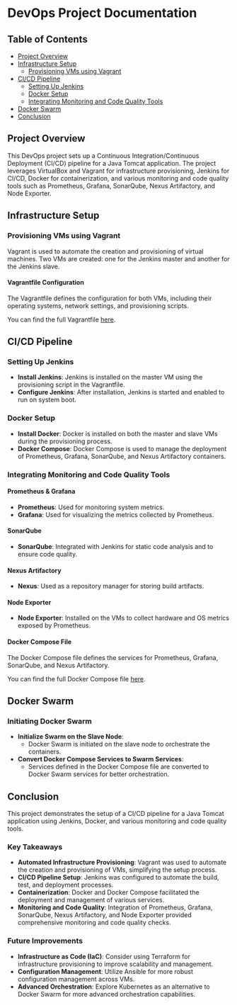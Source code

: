 # DevOps Project Documentation

## Table of Contents
- [Project Overview](#project-overview)
- [Infrastructure Setup](#infrastructure-setup)
  - [Provisioning VMs using Vagrant](#provisioning-vms-using-vagrant)
- [CI/CD Pipeline](#cicd-pipeline)
  - [Setting Up Jenkins](#setting-up-jenkins)
  - [Docker Setup](#docker-setup)
  - [Integrating Monitoring and Code Quality Tools](#integrating-monitoring-and-code-quality-tools)
- [Docker Swarm](#docker-swarm)
- [Conclusion](#conclusion)

## Project Overview
This DevOps project sets up a Continuous Integration/Continuous Deployment (CI/CD) pipeline for a Java Tomcat application. The project leverages VirtualBox and Vagrant for infrastructure provisioning, Jenkins for CI/CD, Docker for containerization, and various monitoring and code quality tools such as Prometheus, Grafana, SonarQube, Nexus Artifactory, and Node Exporter.

## Infrastructure Setup

### Provisioning VMs using Vagrant
Vagrant is used to automate the creation and provisioning of virtual machines. Two VMs are created: one for the Jenkins master and another for the Jenkins slave.

#### Vagrantfile Configuration
The Vagrantfile defines the configuration for both VMs, including their operating systems, network settings, and provisioning scripts.

You can find the full Vagrantfile [here](https://github.com/karnarajbanshi/Java-Tomcat-CI-CD-Pipeline/blob/main/Vagrantfile).

## CI/CD Pipeline

### Setting Up Jenkins
- **Install Jenkins**: Jenkins is installed on the master VM using the provisioning script in the Vagrantfile.
- **Configure Jenkins**: After installation, Jenkins is started and enabled to run on system boot.

### Docker Setup
- **Install Docker**: Docker is installed on both the master and slave VMs during the provisioning process.
- **Docker Compose**: Docker Compose is used to manage the deployment of Prometheus, Grafana, SonarQube, and Nexus Artifactory containers.

### Integrating Monitoring and Code Quality Tools

#### Prometheus & Grafana
- **Prometheus**: Used for monitoring system metrics.
- **Grafana**: Used for visualizing the metrics collected by Prometheus.

#### SonarQube
- **SonarQube**: Integrated with Jenkins for static code analysis and to ensure code quality.

#### Nexus Artifactory
- **Nexus**: Used as a repository manager for storing build artifacts.

#### Node Exporter
- **Node Exporter**: Installed on the VMs to collect hardware and OS metrics exposed by Prometheus.

#### Docker Compose File
The Docker Compose file defines the services for Prometheus, Grafana, SonarQube, and Nexus Artifactory.

You can find the full Docker Compose file [here](https://github.com/karnarajbanshi/Java-Tomcat-CI-CD-Pipeline/blob/main/docker-compose.yml).

## Docker Swarm

### Initiating Docker Swarm
- **Initialize Swarm on the Slave Node**:
  - Docker Swarm is initiated on the slave node to orchestrate the containers.
- **Convert Docker Compose Services to Swarm Services**:
  - Services defined in the Docker Compose file are converted to Docker Swarm services for better orchestration.

## Conclusion
This project demonstrates the setup of a CI/CD pipeline for a Java Tomcat application using Jenkins, Docker, and various monitoring and code quality tools.

### Key Takeaways
- **Automated Infrastructure Provisioning**: Vagrant was used to automate the creation and provisioning of VMs, simplifying the setup process.
- **CI/CD Pipeline Setup**: Jenkins was configured to automate the build, test, and deployment processes.
- **Containerization**: Docker and Docker Compose facilitated the deployment and management of various services.
- **Monitoring and Code Quality**: Integration of Prometheus, Grafana, SonarQube, Nexus Artifactory, and Node Exporter provided comprehensive monitoring and code quality checks.

### Future Improvements
- **Infrastructure as Code (IaC)**: Consider using Terraform for infrastructure provisioning to improve scalability and management.
- **Configuration Management**: Utilize Ansible for more robust configuration management across VMs.
- **Advanced Orchestration**: Explore Kubernetes as an alternative to Docker Swarm for more advanced orchestration capabilities.

